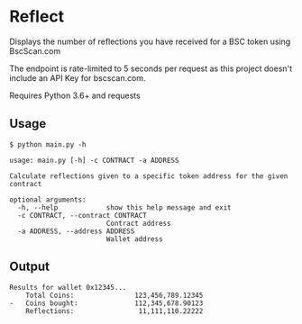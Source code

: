 # Reflect

Displays the number of reflections you have received for a BSC token using BscScan.com

The endpoint is rate-limited to 5 seconds per request as this project doesn't include an API Key for bscscan.com.

Requires Python 3.6+ and requests

## Usage

```
$ python main.py -h

usage: main.py [-h] -c CONTRACT -a ADDRESS

Calculate reflections given to a specific token address for the given contract

optional arguments:
  -h, --help            show this help message and exit
  -c CONTRACT, --contract CONTRACT
                        Contract address
  -a ADDRESS, --address ADDRESS
                        Wallet address
```

## Output

```
Results for wallet 0x12345...
	Total Coins:               123,456,789.12345
-	Coins bought:              112,345,678.90123
	Reflections:                11,111,110.22222
```
